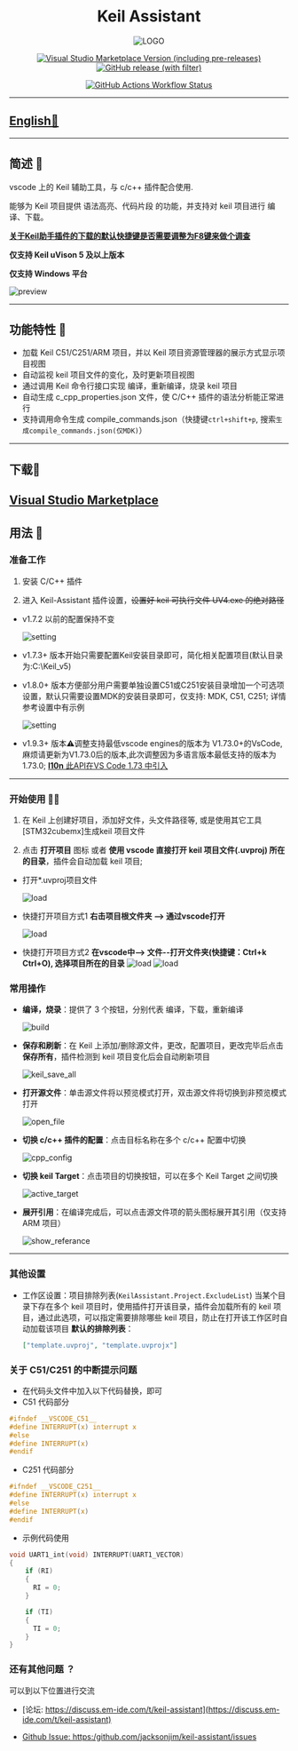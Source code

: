 <div align="center">
<h1>Keil Assistant</h1>

![LOGO](res/icons/icon.png)
 
[![Visual Studio Marketplace Version (including pre-releases)](https://img.shields.io/visual-studio-marketplace/v/jacksonjim.keil-vscode-assistant?logo=visualstudiocode)](https:/github.com/jacksonjim/keil-assistant)
[![GitHub release (with filter)](https://img.shields.io/github/v/release/jacksonjim/keil-assistant?display_name=release&logo=github)](https:/github.com/jacksonjim/keil-assistant)
<!-- [![Build Linux & Windows](https:/github.com/jacksonjim/keil-assistant/workflows/Build%20vsce%20package/badge.svg)](https:/github.com/jacksonjim/keil-assistant) -->
[![GitHub Actions Workflow Status](https://img.shields.io/github/actions/workflow/status/jacksonjim/keil-assistant/vsce-package.yml?logo=github&label=Build%20vsce%20package)](https:/github.com/jacksonjim/keil-assistant)


</div>

---
## [English📄](./README_EN.md)
---

## 简述 📑

vscode 上的 Keil 辅助工具，与 c/c++ 插件配合使用.

能够为 Keil 项目提供 语法高亮、代码片段 的功能，并支持对 keil 项目进行 编译、下载。

**[关于Keil助手插件的下载的默认快捷键是否需要调整为F8键来做个调查](https:/github.com/jacksonjim/keil-assistant/discussions/20)**

**仅支持 Keil uVison 5 及以上版本**

**仅支持 Windows 平台**

![preview](./res/preview/preview.png)

---

## 功能特性 🎉

- 加载 Keil C51/C251/ARM 项目，并以 Keil 项目资源管理器的展示方式显示项目视图
- 自动监视 keil 项目文件的变化，及时更新项目视图
- 通过调用 Keil 命令行接口实现 编译，重新编译，烧录 keil 项目
- 自动生成 c_cpp_properties.json 文件，使 C/C++ 插件的语法分析能正常进行
- 支持调用命令生成 compile_commands.json（快捷键`ctrl+shift+p`, 搜索`生成compile_commands.json(仅MDK)`）

---
## 下载📌
 [ Visual Studio Marketplace](https://marketplace.visualstudio.com/items?itemName=jacksonjim.keil-vscode-assistant)
---

## 用法 📖

### 准备工作

1. 安装 C/C++ 插件

2. 进入 Keil-Assistant 插件设置，~~设置好 keil 可执行文件 UV4.exe 的绝对路径~~ 
- v1.7.2 以前的配置保持不变
  
  ![setting](./res/preview/setting.png)

- v1.7.3+ 版本开始只需要配置Keil安装目录即可，简化相关配置项目(默认目录为:C:\Keil_v5)

- v1.8.0+ 版本方便部分用户需要单独设置C51或C251安装目录增加一个可选项设置，默认只需要设置MDK的安装目录即可，仅支持: MDK, C51, C251; 详情参考设置中有示例
  
  ![setting](./res/preview/new_setting.png)

- v1.9.3+ 版本⚠️调整支持最低vscode engines的版本为 V1.73.0+的VsCode, 麻烦请更新为V1.73.0后的版本,此次调整因为多语言版本最低支持的版本为1.73.0; [**l10n** 此API在VS Code 1.73 中引入](https://github.com/microsoft/vscode-l10n/blob/main/README.md)

---


### 开始使用 🏃‍♀️

1. 在 Keil 上创建好项目，添加好文件，头文件路径等, 或是使用其它工具[STM32cubemx]生成keil 项目文件

2. 点击 **打开项目** 图标 或者 **使用 vscode 直接打开 keil 项目文件(.uvproj) 所在的目录**，插件会自动加载 keil 项目;
   
  - 打开*.uvproj项目文件
  
    ![load](./res/preview/load.png)

  - 快捷打开项目方式1  **右击项目根文件夹 --> 通过vscode打开**
    
    ![load](./res/preview/load1.png)
  
  - 快捷打开项目方式2  **在vscode中--> 文件--打开文件夹(快捷键：Ctrl+k Ctrl+O), 选择项目所在的目录**
    ![load](./res/preview/load2.png)
    ![load](./res/preview/load3.png)

### 常用操作

- **编译，烧录**：提供了 3 个按钮，分别代表 编译，下载，重新编译

  ![build](./res/preview/build.png)


- **保存和刷新**：在 Keil 上添加/删除源文件，更改，配置项目，更改完毕后点击 **保存所有**，插件检测到 keil 项目变化后会自动刷新项目

  ![keil_save_all](./res/preview/keil_save_all.png)


- **打开源文件**：单击源文件将以预览模式打开，双击源文件将切换到非预览模式打开

  ![open_file](./res/preview/open_file.png)


- **切换 c/c++ 插件的配置**：点击目标名称在多个 c/c++ 配置中切换

  ![cpp_config](./res/preview/cpp_config.png)


- **切换 keil Target**：点击项目的切换按钮，可以在多个 Keil Target 之间切换

  ![active_target](./res/preview/switch_target.png)


- **展开引用**：在编译完成后，可以点击源文件项的箭头图标展开其引用（仅支持 ARM 项目）

  ![show_referance](./res/preview/ref_show.png)

---

### 其他设置

- 工作区设置：项目排除列表(`KeilAssistant.Project.ExcludeList`)
  当某个目录下存在多个 keil 项目时，使用插件打开该目录，插件会加载所有的 keil 项目，通过此选项，可以指定需要排除哪些 keil 项目，防止在打开该工作区时自动加载该项目
  **默认的排除列表**：
  ```json
  ["template.uvproj", "template.uvprojx"]
  ```

### 关于 C51/C251 的中断提示问题

- 在代码头文件中加入以下代码替换，即可
- C51 代码部分

```c
#ifndef __VSCODE_C51__
#define INTERRUPT(x) interrupt x
#else
#define INTERRUPT(x)
#endif
```

- C251 代码部分

```c
#ifndef __VSCODE_C251__
#define INTERRUPT(x) interrupt x
#else
#define INTERRUPT(x)
#endif

```

- 示例代码使用

```c
void UART1_int(void) INTERRUPT(UART1_VECTOR)
{
    if (RI)
    {
      RI = 0;
    }

    if (TI)
    {
      TI = 0;
    }
}
```

### 还有其他问题 ？

可以到以下位置进行交流

- [论坛: https://discuss.em-ide.com/t/keil-assistant](https://discuss.em-ide.com/t/keil-assistant)

- [Github Issue: https:/github.com/jacksonjim/keil-assistant/issues](https:/github.com/jacksonjim/keil-assistant/issues)
